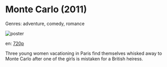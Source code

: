 # Monte Carlo (2011)

Genres: adventure, comedy, romance

![poster](http://image.tmdb.org/t/p/w500/dcbqyycrWA56HXq5lm41HYuED8Y.jpg)

en:
  [720p](magnet:?xt=urn:btih:1F9E4D47830E186348869D7F8B7BEBBDDD4BE95E&tr=udp://glotorrents.pw:6969/announce&tr=udp://tracker.opentrackr.org:1337/announce&tr=udp://torrent.gresille.org:80/announce&tr=udp://tracker.openbittorrent.com:80&tr=udp://tracker.coppersurfer.tk:6969&tr=udp://tracker.leechers-paradise.org:6969&tr=udp://p4p.arenabg.ch:1337&tr=udp://tracker.internetwarriors.net:1337)
  


Three young women vacationing in Paris find themselves whisked away to Monte Carlo after one of the girls is mistaken for a British heiress.
